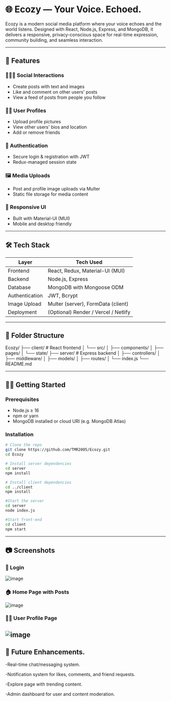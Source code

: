 # 🌐 Ecozy — Your Voice. Echoed.

Ecozy is a modern social media platform where your voice echoes and the world listens. Designed with React, Node.js, Express, and MongoDB, it delivers a responsive, privacy-conscious space for real-time expression, community building, and seamless interaction.

---

## 🚀 Features

### 🧑‍🤝‍🧑 Social Interactions
- Create posts with text and images
- Like and comment on other users' posts
- View a feed of posts from people you follow

### 🙋‍♂️ User Profiles
- Upload profile pictures
- View other users' bios and location
- Add or remove friends

### 🔐 Authentication
- Secure login & registration with JWT
- Redux-managed session state

### 🖼️ Media Uploads
- Post and profile image uploads via Multer
- Static file storage for media content

### 📱 Responsive UI
- Built with Material-UI (MUI)
- Mobile and desktop friendly

---

## 🛠️ Tech Stack

| Layer        | Tech Used                              |
|--------------|----------------------------------------|
| Frontend     | React, Redux, Material-UI (MUI)        |
| Backend      | Node.js, Express                       |
| Database     | MongoDB with Mongoose ODM              |
| Authentication | JWT, Bcrypt                          |
| Image Upload | Multer (server), FormData (client)     |
| Deployment   | (Optional) Render / Vercel / Netlify   |

---

## 📁 Folder Structure

Ecozy/
├── client/ # React frontend
│ └── src/
│ ├── components/
│ ├── pages/
│ └── state/
├── server/ # Express backend
│ ├── controllers/
│ ├── middleware/
│ ├── models/
│ ├── routes/
│ └── index.js
└── README.md


---

## 🧑‍💻 Getting Started

### Prerequisites

- Node.js ≥ 16
- npm or yarn
- MongoDB installed or cloud URI (e.g. MongoDB Atlas)

### Installation

```bash
# Clone the repo
git clone https://github.com/TMR2005/Ecozy.git
cd Ecozy

# Install server dependencies
cd server
npm install

# Install client dependencies
cd ../client
npm install

#Start the server
cd server
node index.js

#Start front-end
cd client
npm start
```
---

## 📷 Screenshots

### 🔐 Login
![image](https://github.com/user-attachments/assets/19308b80-fa42-4290-9dcc-8bff633bb7b0)


### 🏠 Home Page with Posts
![image](https://github.com/user-attachments/assets/a78d01c0-1fb8-4de2-b929-f809de6589a0)


### 🙍‍♂️ User Profile Page
![image](https://github.com/user-attachments/assets/51e6db9b-8d00-4c54-b4d1-2b79b752af11)
---

## 📌 Future Enhancements.
-Real-time chat/messaging system.

-Notification system for likes, comments, and friend requests.

-Explore page with trending content.

-Admin dashboard for user and content moderation.


